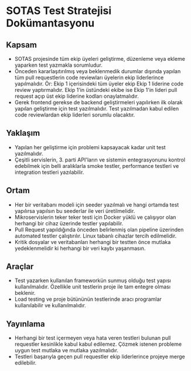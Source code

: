 # SOTAS Test Stratejisi Dokümantasyonu

## Kapsam

- SOTAS projesinde tüm ekip üyeleri geliştirme, düzenleme veya ekleme yaparken
test yazmakla sorumludur.
- Önceden kararlaşıtırılmış veya beklenmedik durumlar dışında yapılan tüm pull requestlerin
code reviewları üyelerin ekip liderlerince yapılmalıdır. Ör: Ekip 1 içerisindeki tüm üyeler
ekip Ekip 1 liderine code review yaptırmalıdır. Ekip 1'in üstündeki ekibe ise Ekip 1'in lideri
pull request açıp üst ekip liderine kodları onaylatmalıdır.
- Gerek frontend gerekse de backend geliştirmeleri yapılırken ilk olarak yapılan geliştirme
için test yazılmalıdır. Test yazılmadan kabul edilen code reviewlardan ekip liderleri
sorumlu olacaktır.

## Yaklaşım

- Yapılan her geliştirme için problemi kapsayacak kadar unit test yazılmalıdır.
- Çeşitli servislerin, 3. parti API'ların ve sistemin entegrasyonunu kontrol edebilmek
için belli aralıklarla smoke testler, performance testleri ve integration testleri
yazılabilir.

## Ortam

- Her bir veritabanı modeli için seeder yazılmalı ve hangi ortamda test yapılırsa yapılsın
bu seederlar ile veri üretilmelidir.
- Mikroservislerin teker teker testi için Docker yüklü ve çalışıyor olan herhangi bir
cihaz üzerinde testler yapılabilir.
- Pull Request yapıldığında önceden belirlenmiş olan pipeline üzerinden automated testler
çalıştırılır. Linux tabanlı cihazlar tercih edilmelidir.
- Kritik dosyalar ve veritabanları herhangi bir testten önce mutlaka yedeklenmelidir ki
herhangi bir veri kaybı yaşanmasın.

## Araçlar

- Test yazarken kullanılan frameworkün sunmuş olduğu test yapısı kullanılmalıdır. Özellikle
unit testlerin proje ile tam entegre olması beklenir.
- Load testing ve proje bütününün testlerinde aracı programlar kullanılabilir ve kullanılmalıdır.

## Yayınlama

- Herhangi bir test içermeyen veya hata veren testleri bulunan pull requestler kesinlikle
kabul kabul edilemez. Çözmek istenen probleme uygun test mutlaka ve mutlaka yazılmalıdır.
- Testleri başarıyla geçen pull requestler ekip liderlerince projeye merge edilebilir.
